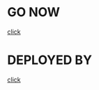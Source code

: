 # GO NOW 
  [click](https://portfolio.foreverchoi0706.vercel.app/)

# DEPLOYED BY
  [click](https://vercel.com/foreverchoi0706)
